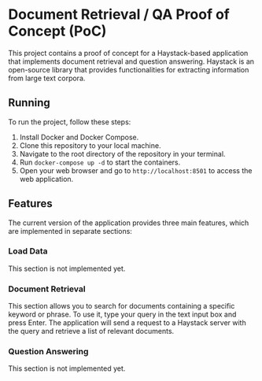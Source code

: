 # Document Retrieval / QA Proof of Concept (PoC)

This project contains a proof of concept for a Haystack-based application that implements document retrieval and question answering. Haystack is an open-source library that provides functionalities for extracting information from large text corpora.

## Running

To run the project, follow these steps:

1. Install Docker and Docker Compose.
2. Clone this repository to your local machine.
3. Navigate to the root directory of the repository in your terminal.
4. Run `docker-compose up -d` to start the containers.
5. Open your web browser and go to `http://localhost:8501` to access the web application.

## Features
The current version of the application provides three main features, which are implemented in separate sections:

### Load Data
This section is not implemented yet.

### Document Retrieval
This section allows you to search for documents containing a specific keyword or phrase. To use it, type your query in the text input box and press Enter. The application will send a request to a Haystack server with the query and retrieve a list of relevant documents.

### Question Answering
This section is not implemented yet.